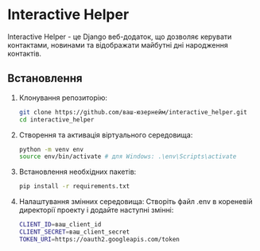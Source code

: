 # Interactive Helper

Interactive Helper - це Django веб-додаток, що дозволяє керувати контактами, новинами та відображати майбутні дні народження контактів.

## Встановлення

1. Клонування репозиторію:

   ```bash
   git clone https://github.com/ваш-юзернейм/interactive_helper.git
   cd interactive_helper
2. Створення та активація віртуального середовища:
    ```bash
   python -m venv env
   source env/bin/activate # для Windows: .\env\Scripts\activate
3. Встановлення необхідних пакетів:
   ```bash
   pip install -r requirements.txt
4. Налаштування змінних середовища:
   Створіть файл .env в кореневій директорії проекту і додайте наступні змінні:
   ```bash
   CLIENT_ID=ваш_client_id
   CLIENT_SECRET=ваш_client_secret
   TOKEN_URI=https://oauth2.googleapis.com/token

